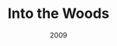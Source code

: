 ---
layout: productions
redirect_from:
  - /productions/2009_Into_the_Woods
title: Into the Woods
date: 2009
featured_image: 
image_credit: 
image_alt:
image_caption:
category: 
Theatre: Theatre Jacksonville
Venue: Little Theatre
cast:
  Narrator/Mysterious Man: Michael Lipp
crew:
  Director: Michael Lipp
external_links:
---